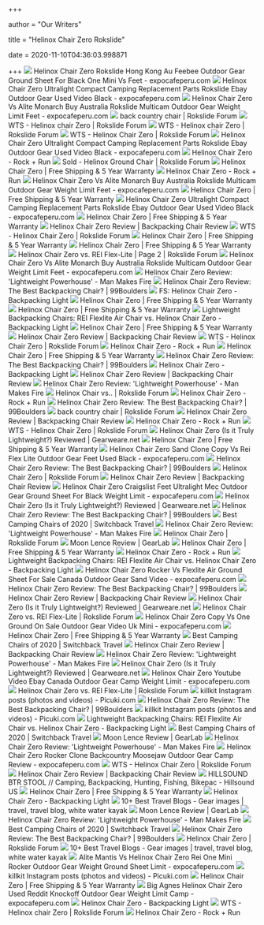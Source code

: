 +++
        
author = "Our Writers"
        
title = "Helinox Chair Zero Rokslide"
        
date = 2020-11-10T04:36:03.998871
        
+++
[ ![](https://www.expocafeperu.com/w/2020/02/helinox-chair-zero-rokslide-helinox-chair-zero-hong-kong-helinox-chair-zero-au-helinox-chair-zero-feebee.jpg)](https://www.expocafeperu.com/w/2020/02/helinox-chair-zero-rokslide-helinox-chair-zero-hong-kong-helinox-chair-zero-au-helinox-chair-zero-feebee.jpg) Helinox Chair Zero Rokslide Hong Kong Au Feebee Outdoor Gear Ground Sheet  For Black One Mini Vs Feet - expocafeperu.com
[ ![](https://www.expocafeperu.com/w/2020/02/helinox-chair-zero-ultralight-compact-camping-chair-helinox-chair-zero-replacement-parts-helinox-chair-zero-rokslide-helinox-chair-zero-ebay.jpg)](https://www.expocafeperu.com/w/2020/02/helinox-chair-zero-ultralight-compact-camping-chair-helinox-chair-zero-replacement-parts-helinox-chair-zero-rokslide-helinox-chair-zero-ebay.jpg) Helinox Chair Zero Ultralight Compact Camping Replacement Parts Rokslide  Ebay Outdoor Gear Used Video Black - expocafeperu.com
[ ![](https://www.expocafeperu.com/w/2020/02/helinox-chair-zero-vs-alite-monarch-buy-helinox-chair-zero-australia-helinox-chair-zero-rokslide-helinox-chair-zero-multicam.jpg)](https://www.expocafeperu.com/w/2020/02/helinox-chair-zero-vs-alite-monarch-buy-helinox-chair-zero-australia-helinox-chair-zero-rokslide-helinox-chair-zero-multicam.jpg) Helinox Chair Zero Vs Alite Monarch Buy Australia Rokslide Multicam Outdoor  Gear Weight Limit Feet - expocafeperu.com
[ ![](https://uploads.tapatalk-cdn.com/20170624/257998c156e5a2505e635ce9408091e1.jpg)](https://uploads.tapatalk-cdn.com/20170624/257998c156e5a2505e635ce9408091e1.jpg) back country chair | Rokslide Forum
[ ![](https://uploads.tapatalk-cdn.com/20200902/2f8941981b59c62b8a012f3b73dc1639.jpg)](https://uploads.tapatalk-cdn.com/20200902/2f8941981b59c62b8a012f3b73dc1639.jpg) WTS - Helinox chair Zero | Rokslide Forum
[ ![](https://uploads.tapatalk-cdn.com/20200902/56f050286be44d830232a13fcb409c02.jpg)](https://uploads.tapatalk-cdn.com/20200902/56f050286be44d830232a13fcb409c02.jpg) WTS - Helinox chair Zero | Rokslide Forum
[ ![](https://uploads.tapatalk-cdn.com/20191001/e75d5cfe1fd83b2a3238a5c6b79595e0.jpg)](https://uploads.tapatalk-cdn.com/20191001/e75d5cfe1fd83b2a3238a5c6b79595e0.jpg) WTS - Helinox Chair Zero | Rokslide Forum
[ ![](https://www.expocafeperu.com/w/2020/02/helinox-chair-zero-hk-helinox-chair-zero-mini-helinox-chair-zero-best-price-helinox-chair-zero-moosejaw-1092x728.jpg)](https://www.expocafeperu.com/w/2020/02/helinox-chair-zero-hk-helinox-chair-zero-mini-helinox-chair-zero-best-price-helinox-chair-zero-moosejaw-1092x728.jpg) Helinox Chair Zero Ultralight Compact Camping Replacement Parts Rokslide  Ebay Outdoor Gear Used Video Black - expocafeperu.com
[ ![](https://cdn.shopify.com/s/files/1/1554/2851/products/Helinox_191001R1_Chair-Zero_Black_Angle-Front_1200x.jpg?v=1581507742)](https://cdn.shopify.com/s/files/1/1554/2851/products/Helinox_191001R1_Chair-Zero_Black_Angle-Front_1200x.jpg?v=1581507742) Helinox Chair Zero - Rock + Run
[ ![](https://uploads.tapatalk-cdn.com/20190609/2a1ce020e54317138a9a723f38464264.jpg)](https://uploads.tapatalk-cdn.com/20190609/2a1ce020e54317138a9a723f38464264.jpg) Sold - Helinox Ground Chair | Rokslide Forum
[ ![](https://cdn.shopify.com/s/files/1/0039/1367/8918/t/43/assets/Helinox191001R1Chair-ZeroGreyAngle-Front-1586319520270.jpg)](https://cdn.shopify.com/s/files/1/0039/1367/8918/t/43/assets/Helinox191001R1Chair-ZeroGreyAngle-Front-1586319520270.jpg) Helinox Chair Zero | Free Shipping & 5 Year Warranty
[ ![](https://cdn.shopify.com/s/files/1/1554/2851/products/Helinox_191001R1_Chair-Zero_Black_Angle-Back_1200x.jpg?v=1581507742)](https://cdn.shopify.com/s/files/1/1554/2851/products/Helinox_191001R1_Chair-Zero_Black_Angle-Back_1200x.jpg?v=1581507742) Helinox Chair Zero - Rock + Run
[ ![](https://www.expocafeperu.com/w/2020/02/helinox-ground-sheet-for-chair-zero-helinox-chair-zero-price-helinox-chair-zero-kopen-helinox-chair-zero-au.jpg)](https://www.expocafeperu.com/w/2020/02/helinox-ground-sheet-for-chair-zero-helinox-chair-zero-price-helinox-chair-zero-kopen-helinox-chair-zero-au.jpg) Helinox Chair Zero Vs Alite Monarch Buy Australia Rokslide Multicam Outdoor  Gear Weight Limit Feet - expocafeperu.com
[ ![](https://cdn.shopify.com/s/files/1/0039/1367/8918/t/43/assets/Helinox191001R1Chair-ZeroSandAngle-Front-1586319677546.jpg)](https://cdn.shopify.com/s/files/1/0039/1367/8918/t/43/assets/Helinox191001R1Chair-ZeroSandAngle-Front-1586319677546.jpg) Helinox Chair Zero | Free Shipping & 5 Year Warranty
[ ![](https://www.expocafeperu.com/w/2020/02/helinox-chair-zero-rocker-helinox-chair-zero-hk-helinox-chair-zero-feebee-helinox-chair-zero-stoel.jpg)](https://www.expocafeperu.com/w/2020/02/helinox-chair-zero-rocker-helinox-chair-zero-hk-helinox-chair-zero-feebee-helinox-chair-zero-stoel.jpg) Helinox Chair Zero Ultralight Compact Camping Replacement Parts Rokslide  Ebay Outdoor Gear Used Video Black - expocafeperu.com
[ ![](https://cdn.shopify.com/s/files/1/0039/1367/8918/t/43/assets/Helinox191001R1Chair-ZeroGreyAngle-Back-1586319520256.jpg)](https://cdn.shopify.com/s/files/1/0039/1367/8918/t/43/assets/Helinox191001R1Chair-ZeroGreyAngle-Back-1586319520256.jpg) Helinox Chair Zero | Free Shipping & 5 Year Warranty
[ ![](https://backpackers.com/wp-content/uploads/2019/05/Helinox-Chair-Zero-testing-elbows-1.jpg)](https://backpackers.com/wp-content/uploads/2019/05/Helinox-Chair-Zero-testing-elbows-1.jpg) Helinox Chair Zero Review | Backpacking Chair Review
[ ![](https://uploads.tapatalk-cdn.com/20191001/0784a50e8de59a64a67dba69d223ef25.jpg)](https://uploads.tapatalk-cdn.com/20191001/0784a50e8de59a64a67dba69d223ef25.jpg) WTS - Helinox Chair Zero | Rokslide Forum
[ ![](https://cdn.shopify.com/s/files/1/0039/1367/8918/products/Ground-Sheet-Chair-Zero-1_400x.jpg?v=1578342984)](https://cdn.shopify.com/s/files/1/0039/1367/8918/products/Ground-Sheet-Chair-Zero-1_400x.jpg?v=1578342984) Helinox Chair Zero | Free Shipping & 5 Year Warranty
[ ![](https://cdn.shopify.com/s/files/1/0039/1367/8918/t/43/assets/Helinox191001R1Chair-ZeroGreyDims-Imperial-1586319520288.jpg)](https://cdn.shopify.com/s/files/1/0039/1367/8918/t/43/assets/Helinox191001R1Chair-ZeroGreyDims-Imperial-1586319520288.jpg) Helinox Chair Zero | Free Shipping & 5 Year Warranty
[ ![](https://uploads.tapatalk-cdn.com/20170529/8175dbf5052d3a9f43b38f51fa27384b.jpg)](https://uploads.tapatalk-cdn.com/20170529/8175dbf5052d3a9f43b38f51fa27384b.jpg) Helinox Chair Zero vs. REI Flex-Lite | Page 2 | Rokslide Forum
[ ![](https://www.expocafeperu.com/w/2020/02/helinox-chair-zero-clone-helinox-chair-zero-sale-helinox-chair-zero-hinta-helinox-chair-zero-clearance.jpg)](https://www.expocafeperu.com/w/2020/02/helinox-chair-zero-clone-helinox-chair-zero-sale-helinox-chair-zero-hinta-helinox-chair-zero-clearance.jpg) Helinox Chair Zero Vs Alite Monarch Buy Australia Rokslide Multicam Outdoor  Gear Weight Limit Feet - expocafeperu.com
[ ![](https://manmakesfire.com/wp-content/uploads/2019/08/helinox-chair-zero-review-with-ground-sheet-1400.jpeg)](https://manmakesfire.com/wp-content/uploads/2019/08/helinox-chair-zero-review-with-ground-sheet-1400.jpeg) Helinox Chair Zero Review: 'Lightweight Powerhouse' - Man Makes Fire
[ ![](https://www.99boulders.com/wp-content/uploads/2019/09/DSC00601-e1569602236528.jpg)](https://www.99boulders.com/wp-content/uploads/2019/09/DSC00601-e1569602236528.jpg) Helinox Chair Zero Review: The Best Backpacking Chair? | 99Boulders
[ ![](https://backpackinglight.com/wp-content/uploads/bpfed/20181007_132548.jpg)](https://backpackinglight.com/wp-content/uploads/bpfed/20181007_132548.jpg) FS: Helinox Chair Zero - Backpacking Light
[ ![](https://cdn.shopify.com/s/files/1/0039/1367/8918/files/Helinox_191001R1_Chair-Zero_Black_Bag-Imperial_1200x.jpg?v=1578354009)](https://cdn.shopify.com/s/files/1/0039/1367/8918/files/Helinox_191001R1_Chair-Zero_Black_Bag-Imperial_1200x.jpg?v=1578354009) Helinox Chair Zero | Free Shipping & 5 Year Warranty
[ ![](https://cdn.shopify.com/s/files/1/0039/1367/8918/t/43/assets/Helinox191001R1Chair-ZeroSandAngle-Back-1586319677567.jpg)](https://cdn.shopify.com/s/files/1/0039/1367/8918/t/43/assets/Helinox191001R1Chair-ZeroSandAngle-Back-1586319677567.jpg) Helinox Chair Zero | Free Shipping & 5 Year Warranty
[ ![](https://backpackinglight.com/wp-content/uploads/2019/05/helinox-chair-zero-vs-rei-flexlite-air-chair-leg-angle.jpg)](https://backpackinglight.com/wp-content/uploads/2019/05/helinox-chair-zero-vs-rei-flexlite-air-chair-leg-angle.jpg) Lightweight Backpacking Chairs: REI Flexlite Air Chair vs. Helinox Chair  Zero - Backpacking Light
[ ![](https://cdn.shopify.com/s/files/1/0039/1367/8918/t/43/assets/Helinox191001R1Chair-ZeroGreyDetail1-1586319520305.jpg)](https://cdn.shopify.com/s/files/1/0039/1367/8918/t/43/assets/Helinox191001R1Chair-ZeroGreyDetail1-1586319520305.jpg) Helinox Chair Zero | Free Shipping & 5 Year Warranty
[ ![](https://backpackers.com/wp-content/uploads/2019/05/Helinox-Chair-Zero-sitting-in-chair-legs-crossed.jpg)](https://backpackers.com/wp-content/uploads/2019/05/Helinox-Chair-Zero-sitting-in-chair-legs-crossed.jpg) Helinox Chair Zero Review | Backpacking Chair Review
[ ![](https://uploads.tapatalk-cdn.com/20191001/0151224447f99f586aa823944a9f91f5.jpg)](https://uploads.tapatalk-cdn.com/20191001/0151224447f99f586aa823944a9f91f5.jpg) WTS - Helinox Chair Zero | Rokslide Forum
[ ![](https://cdn.shopify.com/s/files/1/1554/2851/products/Helinox_191001R1_Chair-Zero_Grey_Bag_1200x.jpg?v=1581507779)](https://cdn.shopify.com/s/files/1/1554/2851/products/Helinox_191001R1_Chair-Zero_Grey_Bag_1200x.jpg?v=1581507779) Helinox Chair Zero - Rock + Run
[ ![](https://cdn.shopify.com/s/files/1/0039/1367/8918/t/43/assets/Helinox191001R1Chair-ZeroGreyHub-1586319520296.jpg)](https://cdn.shopify.com/s/files/1/0039/1367/8918/t/43/assets/Helinox191001R1Chair-ZeroGreyHub-1586319520296.jpg) Helinox Chair Zero | Free Shipping & 5 Year Warranty
[ ![](https://www.99boulders.com/wp-content/uploads/2019/09/DSC00615-e1569459584886.jpg)](https://www.99boulders.com/wp-content/uploads/2019/09/DSC00615-e1569459584886.jpg) Helinox Chair Zero Review: The Best Backpacking Chair? | 99Boulders
[ ![](https://backpackinglight.com/wp-content/uploads/bpfed/20170831_203950-1.jpg)](https://backpackinglight.com/wp-content/uploads/bpfed/20170831_203950-1.jpg) Helinox Chair Zero - Backpacking Light
[ ![](https://backpackers.com/wp-content/uploads/2019/05/Helinox-Chair-Zero-size-comparison.jpg)](https://backpackers.com/wp-content/uploads/2019/05/Helinox-Chair-Zero-size-comparison.jpg) Helinox Chair Zero Review | Backpacking Chair Review
[ ![](https://manmakesfire.com/wp-content/uploads/2019/08/review-helinox-chair-zero.jpeg)](https://manmakesfire.com/wp-content/uploads/2019/08/review-helinox-chair-zero.jpeg) Helinox Chair Zero Review: 'Lightweight Powerhouse' - Man Makes Fire
[ ![](https://www.sportsmans.com/medias/sportsmans-warehouse-backpacking-chair-1513738-2.jpg?context=bWFzdGVyfGltYWdlc3wzMzkzODJ8aW1hZ2UvanBlZ3xpbWFnZXMvaDNhL2gyMC84OTQ2NzAzMTM4ODQ2LmpwZ3wxMTI5MjYyNTEyZjVmMzRjNjczYjFjYjlmNDUzMzM0ZTI2MTk1ZDBjNTVlOGU0ODNkNTdkNTUwODQ3NWQwMWQ1)](https://www.sportsmans.com/medias/sportsmans-warehouse-backpacking-chair-1513738-2.jpg?context=bWFzdGVyfGltYWdlc3wzMzkzODJ8aW1hZ2UvanBlZ3xpbWFnZXMvaDNhL2gyMC84OTQ2NzAzMTM4ODQ2LmpwZ3wxMTI5MjYyNTEyZjVmMzRjNjczYjFjYjlmNDUzMzM0ZTI2MTk1ZDBjNTVlOGU0ODNkNTdkNTUwODQ3NWQwMWQ1) Helinox Chair vs.. | Rokslide Forum
[ ![](https://cdn.shopify.com/s/files/1/1554/2851/products/Helinox_191001R1_Chair-Zero_Black_Detail_1_1200x.jpg?v=1581507742)](https://cdn.shopify.com/s/files/1/1554/2851/products/Helinox_191001R1_Chair-Zero_Black_Detail_1_1200x.jpg?v=1581507742) Helinox Chair Zero - Rock + Run
[ ![](https://www.99boulders.com/wp-content/uploads/2019/09/DSC00609-e1569459441145.jpg)](https://www.99boulders.com/wp-content/uploads/2019/09/DSC00609-e1569459441145.jpg) Helinox Chair Zero Review: The Best Backpacking Chair? | 99Boulders
[ ![](https://i1286.photobucket.com/albums/a606/Rockymountainbighorn/5ccaf33d6adf1035522eae6ec7fffccb_zps0107592f.jpg)](https://i1286.photobucket.com/albums/a606/Rockymountainbighorn/5ccaf33d6adf1035522eae6ec7fffccb_zps0107592f.jpg) back country chair | Rokslide Forum
[ ![](https://backpackers.com/wp-content/uploads/2019/05/Helinox-Chair-Zero-instructions-and-bottom-of-chair.jpg)](https://backpackers.com/wp-content/uploads/2019/05/Helinox-Chair-Zero-instructions-and-bottom-of-chair.jpg) Helinox Chair Zero Review | Backpacking Chair Review
[ ![](https://cdn.shopify.com/s/files/1/1554/2851/products/Helinox_191001R1_Chair-Zero_Black_Bag_1200x.jpg?v=1581507742)](https://cdn.shopify.com/s/files/1/1554/2851/products/Helinox_191001R1_Chair-Zero_Black_Bag_1200x.jpg?v=1581507742) Helinox Chair Zero - Rock + Run
[ ![](https://uploads.tapatalk-cdn.com/20191001/6a7f70f587973e98943052236a3835bc.jpg)](https://uploads.tapatalk-cdn.com/20191001/6a7f70f587973e98943052236a3835bc.jpg) WTS - Helinox Chair Zero | Rokslide Forum
[ ![](https://media.gearweare.net/wp-content/uploads/2019/06/2-helinox.png)](https://media.gearweare.net/wp-content/uploads/2019/06/2-helinox.png) Helinox Chair Zero (Is it Truly Lightweight?) Reviewed | Gearweare.net
[ ![](https://cdn.shopify.com/s/files/1/0039/1367/8918/products/VibramBallFeet_Blue_Front_2500_SIZED_400x.jpg?v=1578342936)](https://cdn.shopify.com/s/files/1/0039/1367/8918/products/VibramBallFeet_Blue_Front_2500_SIZED_400x.jpg?v=1578342936) Helinox Chair Zero | Free Shipping & 5 Year Warranty
[ ![](https://www.expocafeperu.com/w/2020/02/helinox-chair-zero-sand-helinox-chair-zero-clone-helinox-chair-zero-copy-helinox-chair-zero-vs-rei-flex-lite-712x475.jpg)](https://www.expocafeperu.com/w/2020/02/helinox-chair-zero-sand-helinox-chair-zero-clone-helinox-chair-zero-copy-helinox-chair-zero-vs-rei-flex-lite-712x475.jpg) Helinox Chair Zero Sand Clone Copy Vs Rei Flex Lite Outdoor Gear Feet Used  Black - expocafeperu.com
[ ![](https://www.99boulders.com/wp-content/uploads/2019/09/DSC00597-e1569459404746.jpg)](https://www.99boulders.com/wp-content/uploads/2019/09/DSC00597-e1569459404746.jpg) Helinox Chair Zero Review: The Best Backpacking Chair? | 99Boulders
[ ![](https://www.rokslide.com/forums/data/avatars/h/15/15865.jpg?1594748250)](https://www.rokslide.com/forums/data/avatars/h/15/15865.jpg?1594748250) Helinox Chair Zero | Rokslide Forum
[ ![](https://backpackers.com/wp-content/uploads/2019/05/Helinox-Chair-Zero-setting-up-chair-2.jpg)](https://backpackers.com/wp-content/uploads/2019/05/Helinox-Chair-Zero-setting-up-chair-2.jpg) Helinox Chair Zero Review | Backpacking Chair Review
[ ![](https://www.expocafeperu.com/w/2020/02/helinox-chair-zero-craigslist-helinox-chair-zero-feet-helinox-chair-zero-ultralight-helinox-chair-zero-mec.jpg)](https://www.expocafeperu.com/w/2020/02/helinox-chair-zero-craigslist-helinox-chair-zero-feet-helinox-chair-zero-ultralight-helinox-chair-zero-mec.jpg) Helinox Chair Zero Craigslist Feet Ultralight Mec Outdoor Gear Ground Sheet  For Black Weight Limit - expocafeperu.com
[ ![](https://media.gearweare.net/wp-content/uploads/2019/06/4-helinox.png)](https://media.gearweare.net/wp-content/uploads/2019/06/4-helinox.png) Helinox Chair Zero (Is it Truly Lightweight?) Reviewed | Gearweare.net
[ ![](https://www.99boulders.com/wp-content/uploads/2019/09/DSC00594-e1569459545931.jpg)](https://www.99boulders.com/wp-content/uploads/2019/09/DSC00594-e1569459545931.jpg) Helinox Chair Zero Review: The Best Backpacking Chair? | 99Boulders
[ ![](https://www.switchbacktravel.com/sites/default/files/image_fields/field_imgs_inline/Helinox%20Chair%20Zero%20backpacking%20chair.jpg)](https://www.switchbacktravel.com/sites/default/files/image_fields/field_imgs_inline/Helinox%20Chair%20Zero%20backpacking%20chair.jpg) Best Camping Chairs of 2020 | Switchback Travel
[ ![](https://manmakesfire.com/wp-content/uploads/2019/08/helinox-chair-zero-ground-sheet-review.jpeg)](https://manmakesfire.com/wp-content/uploads/2019/08/helinox-chair-zero-ground-sheet-review.jpeg) Helinox Chair Zero Review: 'Lightweight Powerhouse' - Man Makes Fire
[ ![](https://www.rokslide.com/forums/data/attachments/36/36749-c7649ac547381018d0776b83ff2e1bab.jpg)](https://www.rokslide.com/forums/data/attachments/36/36749-c7649ac547381018d0776b83ff2e1bab.jpg) Helinox Chair Zero | Rokslide Forum
[ ![](https://outdoorgearlab-mvnab3pwrvp3t0.stackpathdns.com/photos/15/49/276427_24032_XL.jpg)](https://outdoorgearlab-mvnab3pwrvp3t0.stackpathdns.com/photos/15/49/276427_24032_XL.jpg) Moon Lence Review | GearLab
[ ![](https://cdn.shopify.com/s/files/1/0039/1367/8918/products/Chair-Anchor-2_400x.jpg?v=1578342546)](https://cdn.shopify.com/s/files/1/0039/1367/8918/products/Chair-Anchor-2_400x.jpg?v=1578342546) Helinox Chair Zero | Free Shipping & 5 Year Warranty
[ ![](https://cdn.shopify.com/s/files/1/1554/2851/products/Helinox_191001R1_Sunset-Chair_Multi-Block_Angle-Front_large.jpg?v=1581516963)](https://cdn.shopify.com/s/files/1/1554/2851/products/Helinox_191001R1_Sunset-Chair_Multi-Block_Angle-Front_large.jpg?v=1581516963) Helinox Chair Zero - Rock + Run
[ ![](https://backpackinglight.com/wp-content/uploads/2019/05/Screen-Shot-2019-05-23-at-9.10.58-PM-728x424.png)](https://backpackinglight.com/wp-content/uploads/2019/05/Screen-Shot-2019-05-23-at-9.10.58-PM-728x424.png) Lightweight Backpacking Chairs: REI Flexlite Air Chair vs. Helinox Chair  Zero - Backpacking Light
[ ![](https://www.expocafeperu.com/w/2020/02/helinox-chair-zero-rocker-helinox-chair-zero-vs-flexlite-air-helinox-ground-sheet-for-chair-zero-helinox-chair-zero-sale-canada.jpg)](https://www.expocafeperu.com/w/2020/02/helinox-chair-zero-rocker-helinox-chair-zero-vs-flexlite-air-helinox-ground-sheet-for-chair-zero-helinox-chair-zero-sale-canada.jpg) Helinox Chair Zero Rocker Vs Flexlite Air Ground Sheet For Sale Canada  Outdoor Gear Sand Video - expocafeperu.com
[ ![](https://www.99boulders.com/wp-content/uploads/2019/09/DSC00605-e1569459470287.jpg)](https://www.99boulders.com/wp-content/uploads/2019/09/DSC00605-e1569459470287.jpg) Helinox Chair Zero Review: The Best Backpacking Chair? | 99Boulders
[ ![](https://backpackers.com/wp-content/uploads/2019/05/1-Helinox-Chair-Zero-rolling-out-1.jpg)](https://backpackers.com/wp-content/uploads/2019/05/1-Helinox-Chair-Zero-rolling-out-1.jpg) Helinox Chair Zero Review | Backpacking Chair Review
[ ![](https://media.gearweare.net/wp-content/uploads/2019/06/6-helinox.png)](https://media.gearweare.net/wp-content/uploads/2019/06/6-helinox.png) Helinox Chair Zero (Is it Truly Lightweight?) Reviewed | Gearweare.net
[ ![](https://i.imgur.com/hcS2LDG.jpg)](https://i.imgur.com/hcS2LDG.jpg) Helinox Chair Zero vs. REI Flex-Lite | Rokslide Forum
[ ![](https://www.expocafeperu.com/w/2020/02/helinox-chair-zero-copy-helinox-chair-zero-vs-chair-one-helinox-chair-zero-vs-ground-chair-helinox-chair-zero-on-sale.jpg)](https://www.expocafeperu.com/w/2020/02/helinox-chair-zero-copy-helinox-chair-zero-vs-chair-one-helinox-chair-zero-vs-ground-chair-helinox-chair-zero-on-sale.jpg) Helinox Chair Zero Copy Vs One Ground On Sale Outdoor Gear Video Uk Mini -  expocafeperu.com
[ ![](https://cdn.shopify.com/s/files/1/0039/1367/8918/products/Cup-Holder-1_400x.jpg?v=1578342952)](https://cdn.shopify.com/s/files/1/0039/1367/8918/products/Cup-Holder-1_400x.jpg?v=1578342952) Helinox Chair Zero | Free Shipping & 5 Year Warranty
[ ![](https://www.switchbacktravel.com/sites/default/files/inline-images/Camping%20chairs%20%28features%29.jpg)](https://www.switchbacktravel.com/sites/default/files/inline-images/Camping%20chairs%20%28features%29.jpg) Best Camping Chairs of 2020 | Switchback Travel
[ ![](https://backpackers.com/wp-content/uploads/2019/05/Helinox-Chair-Zero-stuff-sack-and-chair.jpg)](https://backpackers.com/wp-content/uploads/2019/05/Helinox-Chair-Zero-stuff-sack-and-chair.jpg) Helinox Chair Zero Review | Backpacking Chair Review
[ ![](https://manmakesfire.com/helinox-chair-zero-review-backpacking-beach/helinox-ground-sheet-chair-zero-review/)](https://manmakesfire.com/helinox-chair-zero-review-backpacking-beach/helinox-ground-sheet-chair-zero-review/) Helinox Chair Zero Review: 'Lightweight Powerhouse' - Man Makes Fire
[ ![](https://media.gearweare.net/wp-content/uploads/2019/06/5-helinox.png)](https://media.gearweare.net/wp-content/uploads/2019/06/5-helinox.png) Helinox Chair Zero (Is it Truly Lightweight?) Reviewed | Gearweare.net
[ ![](https://www.expocafeperu.com/w/2020/02/helinox-chair-zero-youtube-helinox-chair-zero-video-helinox-chair-zero-ebay-helinox-chair-zero-canada.jpg)](https://www.expocafeperu.com/w/2020/02/helinox-chair-zero-youtube-helinox-chair-zero-video-helinox-chair-zero-ebay-helinox-chair-zero-canada.jpg) Helinox Chair Zero Youtube Video Ebay Canada Outdoor Gear Camp Weight Limit  - expocafeperu.com
[ ![](https://uploads.tapatalk-cdn.com/20170326/5205336454fb0c4e63c07c2e434d3f96.jpg)](https://uploads.tapatalk-cdn.com/20170326/5205336454fb0c4e63c07c2e434d3f96.jpg) Helinox Chair Zero vs. REI Flex-Lite | Rokslide Forum
[ ![](https://scontent-yyz1-1.cdninstagram.com/v/t51.2885-15/e35/82472241_236801437311287_2591446017405270451_n.jpg?_nc_ht=scontent-yyz1-1.cdninstagram.com&_nc_cat=111&_nc_ohc=7ckbZFkCjgMAX_ud1zI&oh=fd44e84d425194708ea5b29f2ec74a33&oe=5E9A0FF0)](https://scontent-yyz1-1.cdninstagram.com/v/t51.2885-15/e35/82472241_236801437311287_2591446017405270451_n.jpg?_nc_ht=scontent-yyz1-1.cdninstagram.com&_nc_cat=111&_nc_ohc=7ckbZFkCjgMAX_ud1zI&oh=fd44e84d425194708ea5b29f2ec74a33&oe=5E9A0FF0) killkit Instagram posts (photos and videos) - Picuki.com
[ ![](https://www.99boulders.com/wp-content/uploads/2019/09/DSC00596-e1569459515568.jpg)](https://www.99boulders.com/wp-content/uploads/2019/09/DSC00596-e1569459515568.jpg) Helinox Chair Zero Review: The Best Backpacking Chair? | 99Boulders
[ ![](https://scontent-yyz1-1.cdninstagram.com/v/t51.2885-15/sh0.08/e35/s640x640/73420547_1206842012843751_8375575976398406827_n.jpg?_nc_ht=scontent-yyz1-1.cdninstagram.com&_nc_cat=103&_nc_ohc=8IaY-c_gTSIAX9MoNbZ&oh=fec1f687eeb1b619fc24d81543bd4271&oe=5E83D2F8)](https://scontent-yyz1-1.cdninstagram.com/v/t51.2885-15/sh0.08/e35/s640x640/73420547_1206842012843751_8375575976398406827_n.jpg?_nc_ht=scontent-yyz1-1.cdninstagram.com&_nc_cat=103&_nc_ohc=8IaY-c_gTSIAX9MoNbZ&oh=fec1f687eeb1b619fc24d81543bd4271&oe=5E83D2F8) killkit Instagram posts (photos and videos) - Picuki.com
[ ![](https://i.ytimg.com/vi/mKJStXLZ3d0/maxresdefault.jpg)](https://i.ytimg.com/vi/mKJStXLZ3d0/maxresdefault.jpg) Lightweight Backpacking Chairs: REI Flexlite Air Chair vs. Helinox Chair  Zero - Backpacking Light
[ ![](https://www.switchbacktravel.com/sites/default/files/image_fields/field_imgs_inline/Camping%20chairs%20%28Helinox%29.JPG)](https://www.switchbacktravel.com/sites/default/files/image_fields/field_imgs_inline/Camping%20chairs%20%28Helinox%29.JPG) Best Camping Chairs of 2020 | Switchback Travel
[ ![](https://outdoorgearlab-mvnab3pwrvp3t0.stackpathdns.com/photos/15/82/279715_4899_L.jpg)](https://outdoorgearlab-mvnab3pwrvp3t0.stackpathdns.com/photos/15/82/279715_4899_L.jpg) Moon Lence Review | GearLab
[ ![](https://manmakesfire.com/helinox-chair-zero-review-backpacking-beach/review-helinox-chair-zero-packed-size/)](https://manmakesfire.com/helinox-chair-zero-review-backpacking-beach/review-helinox-chair-zero-packed-size/) Helinox Chair Zero Review: 'Lightweight Powerhouse' - Man Makes Fire
[ ![](https://www.expocafeperu.com/w/2020/02/helinox-chair-zero-rocker-helinox-chair-zero-clone-helinox-chair-zero-backcountry-helinox-chair-zero-moosejaw.jpg)](https://www.expocafeperu.com/w/2020/02/helinox-chair-zero-rocker-helinox-chair-zero-clone-helinox-chair-zero-backcountry-helinox-chair-zero-moosejaw.jpg) Helinox Chair Zero Rocker Clone Backcountry Moosejaw Outdoor Gear Camp  Review - expocafeperu.com
[ ![](https://www.rokslide.com/forums/data/attachments/172/172600-d729ebcacebdb915e662fe5d287440ab.jpg)](https://www.rokslide.com/forums/data/attachments/172/172600-d729ebcacebdb915e662fe5d287440ab.jpg) WTS - Helinox Chair Zero | Rokslide Forum
[ ![](https://backpackers.com/wp-content/uploads/2019/05/Helinox-Chair-Zero-stuffsack-lock.jpg)](https://backpackers.com/wp-content/uploads/2019/05/Helinox-Chair-Zero-stuffsack-lock.jpg) Helinox Chair Zero Review | Backpacking Chair Review
[ ![](https://cdn.shopify.com/s/files/1/0049/0035/6207/products/Black_14.jpg?v=1582054069)](https://cdn.shopify.com/s/files/1/0049/0035/6207/products/Black_14.jpg?v=1582054069) HILLSOUND BTR STOOL // Camping, Backpacking, Hunting, Fishing, Bikepac -  Hillsound US
[ ![](https://cdn.shopify.com/s/files/1/0039/1367/8918/products/Ball-Feet-45mm-1_SIZED_400x.jpg?v=1578342811)](https://cdn.shopify.com/s/files/1/0039/1367/8918/products/Ball-Feet-45mm-1_SIZED_400x.jpg?v=1578342811) Helinox Chair Zero | Free Shipping & 5 Year Warranty
[ ![](https://backpackinglight.com/wp-content/uploads/bpfed/3-14.jpg)](https://backpackinglight.com/wp-content/uploads/bpfed/3-14.jpg) Helinox Chair Zero - Backpacking Light
[ ![](https://i.pinimg.com/236x/9e/32/77/9e327759316b37bbc8b0410284e7f233.jpg)](https://i.pinimg.com/236x/9e/32/77/9e327759316b37bbc8b0410284e7f233.jpg) 10+ Best Travel Blogs - Gear images | travel, travel blog, white water kayak
[ ![](https://outdoorgearlab-mvnab3pwrvp3t0.stackpathdns.com/photos/15/82/279720_9864_L.jpg)](https://outdoorgearlab-mvnab3pwrvp3t0.stackpathdns.com/photos/15/82/279720_9864_L.jpg) Moon Lence Review | GearLab
[ ![](https://manmakesfire.com/helinox-chair-zero-review-backpacking-beach/helinox-chair-zero-unassembled/)](https://manmakesfire.com/helinox-chair-zero-review-backpacking-beach/helinox-chair-zero-unassembled/) Helinox Chair Zero Review: 'Lightweight Powerhouse' - Man Makes Fire
[ ![](https://www.switchbacktravel.com/sites/default/files/inline-images/Nemo%20Stargaze%20camping%20chair.jpg)](https://www.switchbacktravel.com/sites/default/files/inline-images/Nemo%20Stargaze%20camping%20chair.jpg) Best Camping Chairs of 2020 | Switchback Travel
[ ![](https://www.99boulders.com/wp-content/uploads/2019/09/DSC00612-e1569459490925.jpg)](https://www.99boulders.com/wp-content/uploads/2019/09/DSC00612-e1569459490925.jpg) Helinox Chair Zero Review: The Best Backpacking Chair? | 99Boulders
[ ![](https://www.rokslide.com/forums/data/attachments/36/36747-2b76ab90da62f7fc1c37d0a9491a5960.jpg)](https://www.rokslide.com/forums/data/attachments/36/36747-2b76ab90da62f7fc1c37d0a9491a5960.jpg) Helinox Chair Zero | Rokslide Forum
[ ![](https://i.pinimg.com/236x/d1/2a/29/d12a290c9c6332641e3ee909d06ce98e.jpg)](https://i.pinimg.com/236x/d1/2a/29/d12a290c9c6332641e3ee909d06ce98e.jpg) 10+ Best Travel Blogs - Gear images | travel, travel blog, white water kayak
[ ![](https://www.expocafeperu.com/w/2020/02/alite-mantis-vs-helinox-chair-zero-helinox-chair-zero-rei-helinox-chair-one-mini-vs-zero-helinox-chair-zero-rocker.jpg)](https://www.expocafeperu.com/w/2020/02/alite-mantis-vs-helinox-chair-zero-helinox-chair-zero-rei-helinox-chair-one-mini-vs-zero-helinox-chair-zero-rocker.jpg) Alite Mantis Vs Helinox Chair Zero Rei One Mini Rocker Outdoor Gear Weight  Ground Sheet Limit - expocafeperu.com
[ ![](https://scontent-yyz1-1.cdninstagram.com/v/t51.2885-15/sh0.08/e35/c180.0.1080.1080a/s640x640/68668512_767748687015020_9101096461849464192_n.jpg?_nc_ht=scontent-yyz1-1.cdninstagram.com&_nc_cat=108&_nc_ohc=8KsZTvDoFxoAX8LkSOK&oh=804a8c3c0fe122fe684cdc3fef0265ca&oe=5E898DB4)](https://scontent-yyz1-1.cdninstagram.com/v/t51.2885-15/sh0.08/e35/c180.0.1080.1080a/s640x640/68668512_767748687015020_9101096461849464192_n.jpg?_nc_ht=scontent-yyz1-1.cdninstagram.com&_nc_cat=108&_nc_ohc=8KsZTvDoFxoAX8LkSOK&oh=804a8c3c0fe122fe684cdc3fef0265ca&oe=5E898DB4) killkit Instagram posts (photos and videos) - Picuki.com
[ ![](https://cdn.shopify.com/s/files/1/0039/1367/8918/t/43/assets/Helinox191001R1Chair-ZeroSandHub-1586319677620.jpg)](https://cdn.shopify.com/s/files/1/0039/1367/8918/t/43/assets/Helinox191001R1Chair-ZeroSandHub-1586319677620.jpg) Helinox Chair Zero | Free Shipping & 5 Year Warranty
[ ![](https://www.expocafeperu.com/w/2020/02/big-agnes-helinox-chair-zero-helinox-chair-zero-used-helinox-chair-zero-reddit-helinox-chair-zero-knockoff.jpg)](https://www.expocafeperu.com/w/2020/02/big-agnes-helinox-chair-zero-helinox-chair-zero-used-helinox-chair-zero-reddit-helinox-chair-zero-knockoff.jpg) Big Agnes Helinox Chair Zero Used Reddit Knockoff Outdoor Gear Weight Limit  Camp - expocafeperu.com
[ ![](https://backpackinglight.com/wp-content/uploads/bpfed/1-21.jpg)](https://backpackinglight.com/wp-content/uploads/bpfed/1-21.jpg) Helinox Chair Zero - Backpacking Light
[ ![](https://uploads.tapatalk-cdn.com/20200902/316c051f7ed78a04be1621621507590a.jpg)](https://uploads.tapatalk-cdn.com/20200902/316c051f7ed78a04be1621621507590a.jpg) WTS - Helinox chair Zero | Rokslide Forum
[ ![](https://i.ytimg.com/vi/3G4veen8yS4/maxresdefault.jpg)](https://i.ytimg.com/vi/3G4veen8yS4/maxresdefault.jpg) Helinox Chair Zero - Rock + Run

